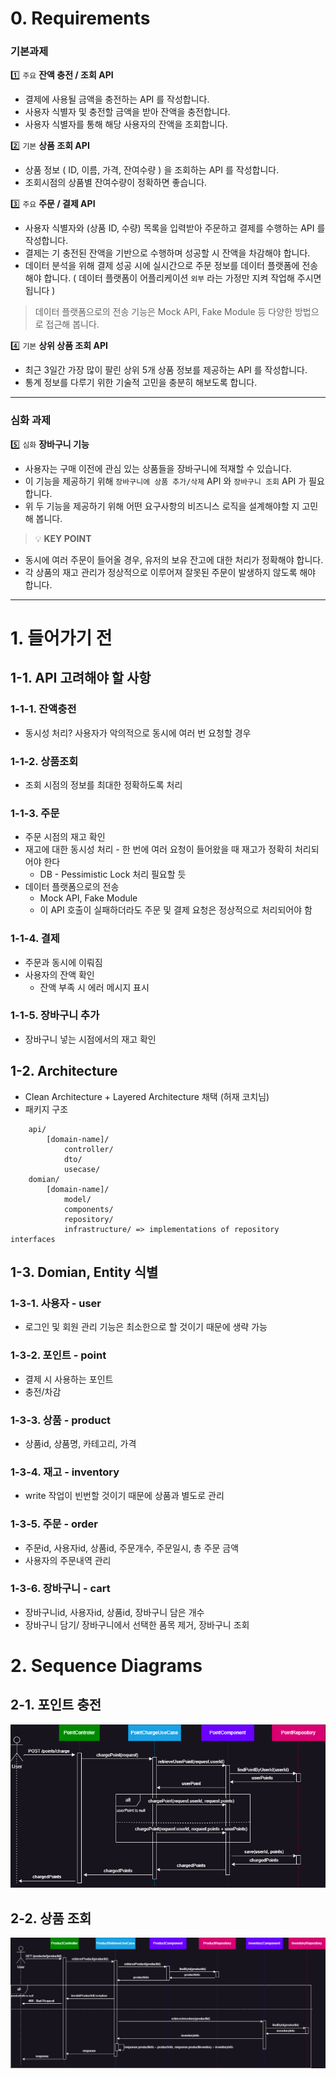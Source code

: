# 0. Requirements
### 기본과제

1️⃣ `주요` **잔액 충전 / 조회 API**

- 결제에 사용될 금액을 충전하는 API 를 작성합니다.
- 사용자 식별자 및 충전할 금액을 받아 잔액을 충전합니다.
- 사용자 식별자를 통해 해당 사용자의 잔액을 조회합니다.

2️⃣ `기본` **상품 조회 API**

- 상품 정보 ( ID, 이름, 가격, 잔여수량 ) 을 조회하는 API 를 작성합니다.
- 조회시점의 상품별 잔여수량이 정확하면 좋습니다.

3️⃣ `주요` **주문 / 결제 API**

- 사용자 식별자와 (상품 ID, 수량) 목록을 입력받아 주문하고 결제를 수행하는 API 를 작성합니다.
- 결제는 기 충전된 잔액을 기반으로 수행하며 성공할 시 잔액을 차감해야 합니다.
- 데이터 분석을 위해 결제 성공 시에 실시간으로 주문 정보를 데이터 플랫폼에 전송해야 합니다. ( 데이터 플랫폼이 어플리케이션 `외부` 라는 가정만 지켜 작업해 주시면 됩니다 )

> 데이터 플랫폼으로의 전송 기능은 Mock API, Fake Module 등 다양한 방법으로 접근해 봅니다.

4️⃣ `기본` **상위 상품 조회 API**

- 최근 3일간 가장 많이 팔린 상위 5개 상품 정보를 제공하는 API 를 작성합니다.
- 통계 정보를 다루기 위한 기술적 고민을 충분히 해보도록 합니다.

---
### 심화 과제

5️⃣ `심화` **장바구니 기능**

- 사용자는 구매 이전에 관심 있는 상품들을 장바구니에 적재할 수 있습니다.
- 이 기능을 제공하기 위해 `장바구니에 상품 추가/삭제` API 와 `장바구니 조회` API 가 필요합니다.
- 위 두 기능을 제공하기 위해 어떤 요구사항의 비즈니스 로직을 설계해야할 지 고민해 봅니다.

> 💡 **KEY POINT**
- 동시에 여러 주문이 들어올 경우, 유저의 보유 잔고에 대한 처리가 정확해야 합니다.
- 각 상품의 재고 관리가 정상적으로 이루어져 잘못된 주문이 발생하지 않도록 해야 합니다.

---
#  1.  들어가기 전
## 1-1. API 고려해야 할 사항
### 1-1-1. 잔액충전
* 동시성 처리? 사용자가 악의적으로 동시에 여러 번 요청할 경우
### 1-1-2. 상품조회
* 조회 시점의 정보를 최대한 정확하도록 처리
### 1-1-3. 주문
* 주문 시점의 재고 확인
* 재고에 대한 동시성 처리 - 한 번에 여러 요청이 들어왔을 때 재고가 정확히 처리되어야 한다
    * DB - Pessimistic Lock 처리 필요할 듯
* 데이터 플랫폼으로의 전송
    * Mock API, Fake Module
    * 이 API 호출이 실패하더라도 주문 및 결제 요청은 정상적으로 처리되어야 함
### 1-1-4. 결제
* 주문과 동시에 이뤄짐
* 사용자의 잔액 확인
  * 잔액 부족 시 에러 메시지 표시
### 1-1-5. 장바구니 추가
* 장바구니 넣는 시점에서의 재고 확인

## 1-2. Architecture
* Clean Architecture + Layered Architecture 채택 (허재 코치님)
* 패키지 구조
```
    api/
        [domain-name]/
            controller/
            dto/
            usecase/
    domian/
        [domain-name]/
            model/
            components/
            repository/
            infrastructure/ => implementations of repository interfaces
```
## 1-3. Domian, Entity 식별
### 1-3-1. 사용자 - user
* 로그인 및 회원 관리 기능은 최소한으로 할 것이기 때문에 생략 가능
### 1-3-2. 포인트 - point
* 결제 시 사용하는 포인트
* 충전/차감
### 1-3-3. 상품 - product
* 상품id, 상품명, 카테고리, 가격
### 1-3-4. 재고 - inventory
* write 작업이 빈번할 것이기 때문에 상품과 별도로 관리
### 1-3-5. 주문 - order
* 주문id, 사용자id, 상품id, 주문개수, 주문일시, 총 주문 금액
* 사용자의 주문내역 관리
### 1-3-6. 장바구니 - cart
* 장바구니id, 사용자id, 상품id, 장바구니 담은 개수
* 장바구니 담기/ 장바구니에서 선택한 품목 제거, 장바구니 조회

# 2. Sequence Diagrams
## 2-1. 포인트 충전
![포인트 충전.drawio.png](docs%2Fsequence_diagrams%2F%ED%8F%AC%EC%9D%B8%ED%8A%B8%20%EC%B6%A9%EC%A0%84.drawio.png)
## 2-2. 상품 조회
![상품 조회.drawio.png](docs%2Fsequence_diagrams%2F%EC%83%81%ED%92%88%20%EC%A1%B0%ED%9A%8C.drawio.png)


